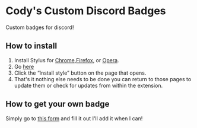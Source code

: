 # Cody's Custom Discord Badges
Custom badges for discord!

## How to install
1. Install Stylus for [Chrome](https://chrome.google.com/webstore/detail/stylus/clngdbkpkpeebahjckkjfobafhncgmne),[Firefox](https://addons.mozilla.org/firefox/addon/styl-us/), or [Opera](https://addons.opera.com/en/extensions/details/stylus/). 
2. Go [here](https://github.com/CodysNintendoRoom/Codys-Custom-Discord-Badges/raw/main/style/custombadges.user.css)
3. Click the “Install style” button on the page that opens.
4. That's it nothing else needs to be done you can return to those pages to update them or check for updates from within the extension. 

## How to get your own badge
Simply go to [this form](https://docs.google.com/forms/d/e/1FAIpQLScLsRcSxgOrWvWrjkFUJAusv9yLt87b782Q60booMrv2D8Qvw/viewform) and fill it out I'll add it when I can!
